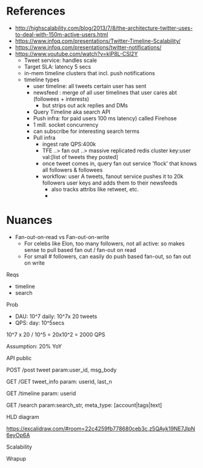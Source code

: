 # References
- http://highscalability.com/blog/2013/7/8/the-architecture-twitter-uses-to-deal-with-150m-active-users.html
- https://www.infoq.com/presentations/Twitter-Timeline-Scalability/
- https://www.infoq.com/presentations/twitter-notifications/
- https://www.youtube.com/watch?v=kIP8L-CSl2Y
  - Tweet service: handles scale
  - Target SLA: latency 5 secs
  - in-mem timeline clusters that incl. push notifications
  - timeline types
    - user timeline: all tweets certain user has sent 
    - newsfeed : merge of all user timelines that user cares abt (followees + interests)
      - but strips out ack replies and DMs
    - Query Timeline aka search API
    - Push infra: for paid users 100 ms latency) called Firehose
    - 1 mill. socket concurrency
    - can subscribe for interesting search terms
    - Pull infra
      - ingest rate QPS:400k
      - TFE ..> fan out ..> massive replicated redis cluster key:user val:[list of tweets they posted]
      - once tweet comes in, query fan out service 'flock' that knows all followers & followees
      - workflow: user A tweets, fanout service pushes it to 20k followers user keys and adds them to their newsfeeds
        - also tracks attribs like retweet, etc.
        -  
# Nuances
- Fan-out-on-read vs Fan-out-on-write
  - For celebs like Elon, too many followers, not all active: so makes sense to pull based fan out / fan-out on read
  - For small # followers, can easily do push based fan-out, so fan out on write
      
Reqs
- timeline
- search

Prob
- DAU: 10^7
daily: 10^7x 20 tweets
- QPS: 
day: 10^5secs

10^7 x 20 / 10^5
= 20x10^2
= 2000 QPS

Assumption: 20% YoY

API
public

POST /post tweet
  param:user_id, msg_body
  
GET /GET tweet_info
  param: userid, last_n
  
GET /timeline
  param: userid

GET /search
  param:search_str, meta_type: [account|tags|text]


HLD
diagram


https://excalidraw.com/#room=22c4259fb778680ceb3c,z5QAyk19NE7JlpN6eyOp6A

Scalability

Wrapup


